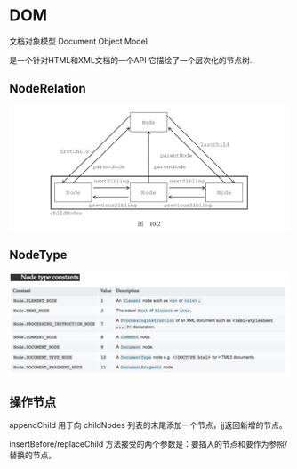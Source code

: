 # DOM

文档对象模型
Document Object Model

是一个针对HTML和XML文档的一个API
它描绘了一个层次化的节点树.

## NodeRelation
![](assets/js/nodeRelation.png)

## NodeType
![](assets/js/nodeType.png)


## 操作节点
appendChild
用于向 childNodes 列表的末尾添加一个节点，jj返回新增的节点。

insertBefore/replaceChild 
方法接受的两个参数是：要插入的节点和要作为参照/替换的节点。

